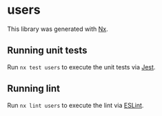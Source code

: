 # users

This library was generated with [Nx](https://nx.dev).

## Running unit tests

Run `nx test users` to execute the unit tests via [Jest](https://jestjs.io).

## Running lint

Run `nx lint users` to execute the lint via [ESLint](https://eslint.org/).
